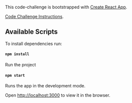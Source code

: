 This code-challenge is bootstrapped with [Create React App](https://github.com/facebook/create-react-app).

[Code Challenge Instructions](https://github.com/facebook/create-react-app).

## Available Scripts

To install dependencies run:

#### `npm install`

Run the project

#### `npm start`

Runs the app in the development mode.

Open [http://localhost:3000](http://localhost:3000) to view it in the browser.
